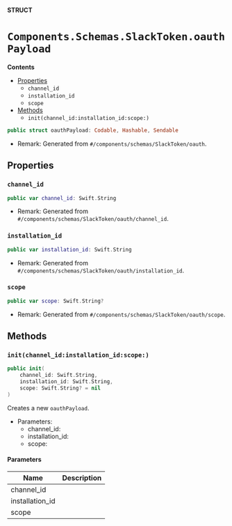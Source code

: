 **STRUCT**

# `Components.Schemas.SlackToken.oauthPayload`

**Contents**

- [Properties](#properties)
  - `channel_id`
  - `installation_id`
  - `scope`
- [Methods](#methods)
  - `init(channel_id:installation_id:scope:)`

```swift
public struct oauthPayload: Codable, Hashable, Sendable
```

- Remark: Generated from `#/components/schemas/SlackToken/oauth`.

## Properties
### `channel_id`

```swift
public var channel_id: Swift.String
```

- Remark: Generated from `#/components/schemas/SlackToken/oauth/channel_id`.

### `installation_id`

```swift
public var installation_id: Swift.String
```

- Remark: Generated from `#/components/schemas/SlackToken/oauth/installation_id`.

### `scope`

```swift
public var scope: Swift.String?
```

- Remark: Generated from `#/components/schemas/SlackToken/oauth/scope`.

## Methods
### `init(channel_id:installation_id:scope:)`

```swift
public init(
    channel_id: Swift.String,
    installation_id: Swift.String,
    scope: Swift.String? = nil
)
```

Creates a new `oauthPayload`.

- Parameters:
  - channel_id:
  - installation_id:
  - scope:

#### Parameters

| Name | Description |
| ---- | ----------- |
| channel_id |  |
| installation_id |  |
| scope |  |